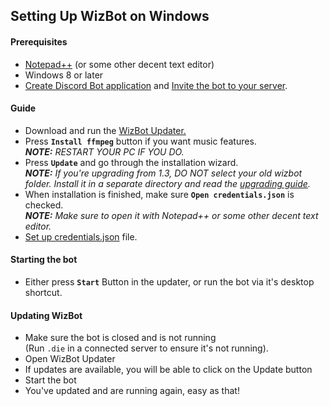 ## Setting Up WizBot on Windows

#### Prerequisites 
- [Notepad++][Notepad++] (or some other decent text editor)
- Windows 8 or later
- [Create Discord Bot application](http://wizbot.readthedocs.io/en/latest/JSON%20Explanations/#creating-discord-bot-application) and [Invite the bot to your server](http://wizbot.readthedocs.io/en/latest/JSON%20Explanations/#inviting-your-bot-to-your-server). 

#### Guide 
- Download and run the [WizBot Updater.][Updater]
- Press **`Install ffmpeg`** button if you want music features. 			
***NOTE:** RESTART YOUR PC IF YOU DO.*
- Press **`Update`** and go through the installation wizard.			
***NOTE:** If you're upgrading from 1.3, DO NOT select your old wizbot folder. Install it in a separate directory and read the [upgrading guide](http://wizbot.readthedocs.io/en/latest/guides/Upgrading%20Guide/).*
- When installation is finished, make sure **`Open credentials.json`** is checked. 			
***NOTE:** Make sure to open it with Notepad++ or some other decent text editor.*
- [Set up credentials.json](http://wizbot.readthedocs.io/en/latest/JSON%20Explanations/#setting-up-credentialsjson-file) file.

#### Starting the bot
- Either press **`Start`** Button in the updater, or run the bot via it's desktop shortcut.

#### Updating WizBot
- Make sure the bot is closed and is not running 			
(Run `.die` in a connected server to ensure it's not running).
- Open WizBot Updater
- If updates are available, you will be able to click on the Update button
- Start the bot
- You've updated and are running again, easy as that!

[Updater]: https://dl.wizbot.xyz/
[DiscordApp]: https://discordapp.com/developers/applications/me
[Notepad++]: https://notepad-plus-plus.org/
[Invite Guide]: http://discord.kongslien.net/guide.html
[Google Console]: https://console.developers.google.com
